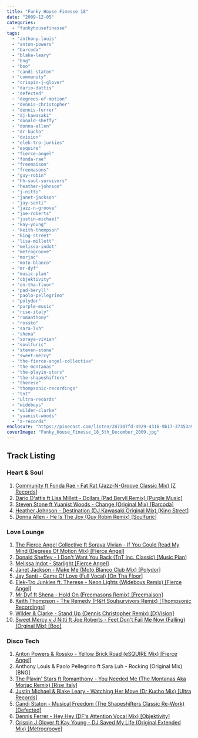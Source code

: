 ```yaml
---
title: "Funky House Finesse 18"
date: "2009-12-05"
categories: 
  - "funkyhousefinesse"
tags: 
  - "anthony-louis"
  - "anton-powers"
  - "barcoda"
  - "blake-leary"
  - "bng"
  - "boo"
  - "candi-staton"
  - "community"
  - "crispin-j-glover"
  - "dario-dattis"
  - "defected"
  - "degrees-of-motion"
  - "dennis-christopher"
  - "dennis-ferrer"
  - "dj-kawasaki"
  - "donald-sheffy"
  - "donna-allen"
  - "dr-kucho"
  - "dvision"
  - "elek-tro-junkies"
  - "esquire"
  - "fierce-angel"
  - "fonda-rae"
  - "freemaison"
  - "freemasons"
  - "guy-robin"
  - "hh-soul-survivors"
  - "heather-johnson"
  - "j-nitti"
  - "janet-jackson"
  - "jay-santi"
  - "jazz-n-groove"
  - "joe-roberts"
  - "justin-michael"
  - "kay-young"
  - "keith-thompson"
  - "king-street"
  - "lisa-millett"
  - "melissa-indot"
  - "metrogroove"
  - "morjac"
  - "moto-blanco"
  - "mr-dyf"
  - "music-plan"
  - "objektivity"
  - "on-tha-floor"
  - "pad-beryll"
  - "paolo-pellegrino"
  - "polydor"
  - "purple-music"
  - "rise-italy"
  - "romanthony"
  - "rossko"
  - "sara-luh"
  - "shena"
  - "soraya-vivian"
  - "soulfuric"
  - "steven-stone"
  - "sweet-mercy"
  - "the-fierce-angel-collective"
  - "the-montanas"
  - "the-playin-stars"
  - "the-shapeshifters"
  - "therese"
  - "thompsonic-recordings"
  - "tnt"
  - "ultra-records"
  - "wideboys"
  - "wilder-clarke"
  - "yuanist-woods"
  - "z-records"
enclosure: "https://pinecast.com/listen/287307fd-4929-4316-9b17-37353a9d6ded.mp3 audio/mpeg "
coverImage: "Funky_House_Finesse_18_5th_December_2009.jpg"
---
```


## Track Listing

### Heart & Soul

1. [Community ft Fonda Rae - Fat Rat (Jazz-N-Groove Classic Mix) \[Z Records\]](https://www.traxsource.com/index.php?act=show&fc=tpage&cr=titles&cv=514)
2. [Dario D'attis ft Lisa Millett - Dollars (Pad Beryll Remix) \[Purple Music\]](https://www.traxsource.com/index.php?act=show&fc=tpage&cr=titles&cv=43668&alias=upfront&referal=onephatdj)
3. [Steven Stone ft Yuanist Woods - Change (Original Mix) \[Barcoda\]](https://www.traxsource.com/index.php?act=show&fc=tpage&cr=titles&cv=43140&referer=onephatdj)
4. [Heather Johnson - Destination (DJ Kawasaki Original Mix) \[King Street\]](https://www.traxsource.com/index.php?act=show&fc=tpage&cr=titles&cv=42280)
5. [Donna Allen - He Is The Joy (Guy Robin Remix) \[Soulfuric\]](https://www.traxsource.com/index.php?act=show&fc=tpage&cr=titles&cv=42833)

### Love Lounge

1. [The Fierce Angel Collective ft Soraya Vivian - If You Could Read My Mind (Degrees Of Motion Mix) \[Fierce Angel\]](https://www.djdownload.com/mp3-detail/The+Fierce+Angel/If+You+Could+Read+My+Mind/Fierce+Angel/952821)
2. [Donald Sheffey - I Don't Want You Back (TnT Inc. Classic) \[Music Plan\]](https://www.traxsource.com/index.php?act=show&fc=tpage&cr=titles&cv=41018)
3. [Melissa Indot - Starlight \[Fierce Angel\]](https://www.djdownload.com/mp3-detail/Melissa+Indot/Starlight/Fierce+Angel/952811)
4. [Janet Jackson - Make Me (Moto Blanco Club Mix) \[Polydor\]](https://www.amazon.co.uk/gp/product/B002X2YKJU?ie=UTF8&tag=onephatdj-21&linkCode=as2&camp=1634&creative=19450&creativeASIN=B002X2YKJU)
5. [Jay Santi - Game Of Love (Full Vocal) \[On Tha Floor\]](https://www.traxsource.com/index.php?act=show&fc=tpage&cr=titles&cv=43777&referer=onephatdj)
6. [Elek-Tro Junkies ft. Therese - Neon Lights (Wideboys Remix) \[Fierce Angel\]](https://www.djdownload.com/mp3-detail/Elek-Tro+Junkies/Neon+Lights/Fierce+Angel/952830)
7. [Mr Dyf ft Shena - Hold On (Freemasons Remix) \[Freemaison\]](https://www.xpressbeats.com/release/hold-on-45522)
8. [Keith Thompson - The Remedy (H&H Soulsurvivors Remix) \[Thompsonic Recordings\]](https://www.traxsource.com/index.php?act=show&fc=tpage&cr=titles&cv=43410)
9. [Wilder & Clarke - Stand Up (Dennis Christopher Remix) \[D:Vision\]](https://www.junodownload.com/products/1498518-02.htm)
10. [Sweet Mercy v J Nitti ft Joe Roberts - Feet Don't Fail Me Now (Falling) (Orginal Mix) \[Boo\]](https://www.traxsource.com/index.php?act=show&fc=tpage&cr=titles&cv=41129)

### Disco Tech

1. [Anton Powers & Rossko - Yellow Brick Road (eSQUIRE Mix) \[Fierce Angel\]](https://www.djdownload.com/mp3-detail/Anton+Powers++Rossko/Yellow+Brick+Road/Fierce+Angel/952816)
2. Anthony Louis & Paolo Pellegrino ft Sara Luh - Rocking (Original Mix) \[BNG\]
3. [The Playin' Stars ft Romanthony - You Needed Me (The Montanas Aka Morjac Remix) \[Rise Italy\]](https://www.juno.co.uk/products/You-Needed-Me/374011-01/)
4. [Justin Michael & Blake Leary - Watching Her Move (Dr Kucho Mix) \[Ultra Records\]](https://itunes.apple.com/us/album/watching-her-move/id323413731)
5. [Candi Staton - Musical Freedom (The Shapeshifters Classic Re-Work) \[Defected\]](https://www.defected.com/store/details/Candi+Staton/Musical+Freedom+(The+Shapeshifters+Remixes)/1569/2660)
6. [Dennis Ferrer - Hey Hey (DF's Attention Vocal Mix) \[Objektivity\]](https://www.beatport.com/en-US/html/content/release/detail/201468/hey_hey#app=bf45&a486-index=0)
7. [Crispin J Glover ft Kay Young - DJ Saved My Life (Original Extended Mix) \[Metrogroove\]](https://www.traxsource.com/index.php?act=show&fc=tpage&cr=titles&cv=39583)
